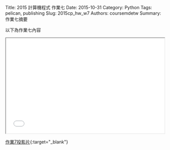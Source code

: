 Title: 2015 計算機程式 作業七
Date: 2015-10-31
Category: Python
Tags: pelican, publishing
Slug: 2015cp_hw_w7
Authors: coursemdetw
Summary: 作業七摘要

以下為作業七內容

<iframe src="40423226_cp_w7_p.html" width="500" height="300"></iframe>

[作業7投影片](40423226_cp_w7_p.html){:target="_blank"}